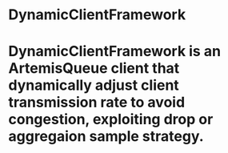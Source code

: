 # DynamicClientFramework
# DynamicClientFramework is an ArtemisQueue client that dynamically adjust client transmission rate to avoid congestion, exploiting drop or aggregaion sample strategy. 
